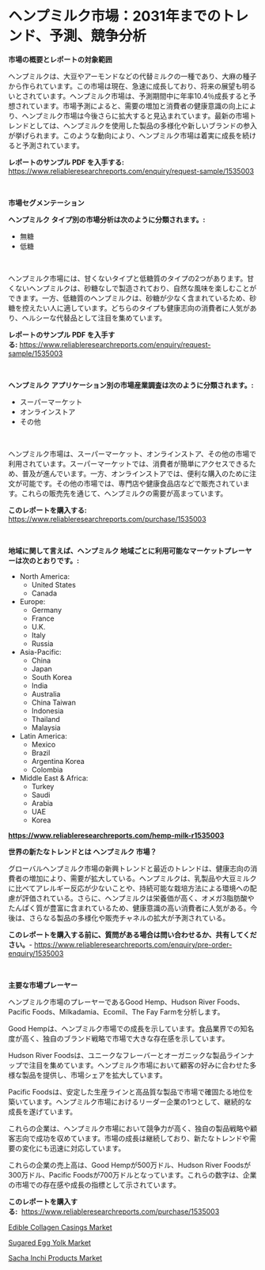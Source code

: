 <p><h1>ヘンプミルク市場：2031年までのトレンド、予測、競争分析</h1></p><p><strong>市場の概要とレポートの対象範囲</strong></p>
<p><p>ヘンプミルクは、大豆やアーモンドなどの代替ミルクの一種であり、大麻の種子から作られています。この市場は現在、急速に成長しており、将来の展望も明るいとされています。ヘンプミルク市場は、予測期間中に年率10.4％成長すると予想されています。市場予測によると、需要の増加と消費者の健康意識の向上により、ヘンプミルク市場は今後さらに拡大すると見込まれています。最新の市場トレンドとしては、ヘンプミルクを使用した製品の多様化や新しいブランドの参入が挙げられます。このような動向により、ヘンプミルク市場は着実に成長を続けると予測されています。</p></p>
<p><strong>レポートのサンプル PDF を入手する:</strong> <a href="https://www.reliableresearchreports.com/enquiry/request-sample/1535003">https://www.reliableresearchreports.com/enquiry/request-sample/1535003</a></p>
<p>&nbsp;</p>
<p><strong>市場セグメンテーション</strong></p>
<p><strong>ヘンプミルク タイプ別の市場分析は次のように分類されます。:</strong></p>
<p><ul><li>無糖</li><li>低糖</li></ul></p>
<p>&nbsp;</p>
<p><p>ヘンプミルク市場には、甘くないタイプと低糖質のタイプの2つがあります。甘くないヘンプミルクは、砂糖なしで製造されており、自然な風味を楽しむことができます。一方、低糖質のヘンプミルクは、砂糖が少なく含まれているため、砂糖を控えたい人に適しています。どちらのタイプも健康志向の消費者に人気があり、ヘルシーな代替品として注目を集めています。</p></p>
<p><strong>レポートのサンプル PDF を入手する:</strong>&nbsp;<a href="https://www.reliableresearchreports.com/enquiry/request-sample/1535003">https://www.reliableresearchreports.com/enquiry/request-sample/1535003</a></p>
<p>&nbsp;</p>
<p><strong> ヘンプミルク アプリケーション別の市場産業調査は次のように分類されます。:</strong></p>
<p><ul><li>スーパーマーケット</li><li>オンラインストア</li><li>その他</li></ul></p>
<p>&nbsp;</p>
<p><p>ヘンプミルク市場は、スーパーマーケット、オンラインストア、その他の市場で利用されています。スーパーマーケットでは、消費者が簡単にアクセスできるため、普及が進んでいます。一方、オンラインストアでは、便利な購入のために注文が可能です。その他の市場では、専門店や健康食品店などで販売されています。これらの販売先を通じて、ヘンプミルクの需要が高まっています。</p></p>
<p><strong>このレポートを購入する:</strong>&nbsp; <a href="https://www.reliableresearchreports.com/purchase/1535003">https://www.reliableresearchreports.com/purchase/1535003</a></p>
<p>&nbsp;</p>
<p><strong>地域に関して言えば、ヘンプミルク 地域ごとに利用可能なマーケットプレーヤーは次のとおりです。:</strong></p>
<p><ul>
    <li>
        North America:
        <ul>
            <li>United States</li>
            <li>Canada</li>
        </ul>
    </li>
    <li>
        Europe:
        <ul>
            <li>Germany</li>
            <li>France</li>
            <li>U.K.</li>
            <li>Italy</li>
            <li>Russia</li>
        </ul>
    </li>
    <li>
        Asia-Pacific:
        <ul>
            <li>China</li>
            <li>Japan</li>
            <li>South Korea</li>
            <li>India</li>
            <li>Australia</li>
            <li>China Taiwan</li>
            <li>Indonesia</li>
            <li>Thailand</li>
            <li>Malaysia</li>
        </ul>
    </li>
    <li>
        Latin America:
        <ul>
            <li>Mexico</li>
            <li>Brazil</li>
            <li>Argentina Korea</li>
            <li>Colombia</li>
        </ul>
    </li>
    <li>
        Middle East & Africa:
        <ul>
            <li>Turkey</li>
            <li>Saudi</li>
            <li>Arabia</li>
            <li>UAE</li>
            <li>Korea</li>
        </ul>
    </li>
    </ul></p>
<p><strong><a href="https://www.reliableresearchreports.com/hemp-milk-r1535003">https://www.reliableresearchreports.com/hemp-milk-r1535003</a></strong>&nbsp;</p>
<p><strong>世界の新たなトレンドとは ヘンプミルク 市場？</strong></p>
<p><p>グローバルヘンプミルク市場の新興トレンドと最近のトレンドは、健康志向の消費者の増加により、需要が拡大している。ヘンプミルクは、乳製品や大豆ミルクに比べてアレルギー反応が少ないことや、持続可能な栽培方法による環境への配慮が評価されている。さらに、ヘンプミルクは栄養価が高く、オメガ3脂肪酸やたんぱく質が豊富に含まれているため、健康意識の高い消費者に人気がある。今後は、さらなる製品の多様化や販売チャネルの拡大が予測されている。</p></p>
<p><strong>このレポートを購入する前に、質問がある場合は問い合わせるか、共有してください。</strong>- <a href="https://www.reliableresearchreports.com/enquiry/pre-order-enquiry/1535003">https://www.reliableresearchreports.com/enquiry/pre-order-enquiry/1535003</a></p>
<p>&nbsp;</p>
<p><strong>主要な市場プレーヤー</strong></p>
<p><p>ヘンプミルク市場のプレーヤーであるGood Hemp、Hudson River Foods、Pacific Foods、Milkadamia、Ecomil、The Fay Farmを分析します。 </p><p>Good Hempは、ヘンプミルク市場での成長を示しています。食品業界での知名度が高く、独自のブランド戦略で市場で大きな存在感を示しています。 </p><p>Hudson River Foodsは、ユニークなフレーバーとオーガニックな製品ラインナップで注目を集めています。ヘンプミルク市場において顧客の好みに合わせた多様な製品を提供し、市場シェアを拡大しています。 </p><p>Pacific Foodsは、安定した生産ラインと高品質な製品で市場で確固たる地位を築いています。ヘンプミルク市場におけるリーダー企業の1つとして、継続的な成長を遂げています。 </p><p>これらの企業は、ヘンプミルク市場において競争力が高く、独自の製品戦略や顧客志向で成功を収めています。市場の成長は継続しており、新たなトレンドや需要の変化にも迅速に対応しています。 </p><p>これらの企業の売上高は、Good Hempが500万ドル、Hudson River Foodsが300万ドル、Pacific Foodsが700万ドルとなっています。これらの数字は、企業の市場での存在感や成長の指標として示されています。</p></p>
<p><strong>このレポートを購入する:</strong>&nbsp;&nbsp;<a href="https://www.reliableresearchreports.com/purchase/1535003">https://www.reliableresearchreports.com/purchase/1535003</a></p>
<p><p><a href="https://github.com/globismark/Market-Research-Report-List-2/blob/main/edible-collagen-casings-market.md">Edible Collagen Casings Market</a></p><p><a href="https://github.com/bobicer/Market-Research-Report-List-2/blob/main/sugared-egg-yolk-market.md">Sugared Egg Yolk Market</a></p><p><a href="https://github.com/timeliteaut/Market-Research-Report-List-2/blob/main/sacha-inchi-products-market.md">Sacha Inchi Products Market</a></p></p>